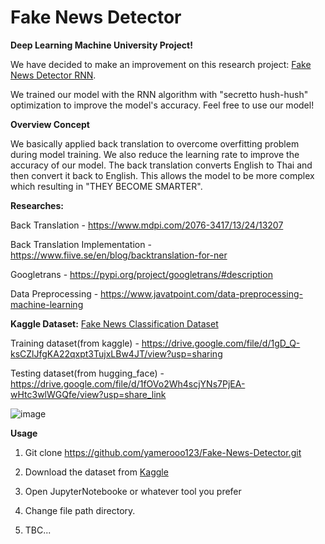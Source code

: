 # Fake News Detector

**Deep Learning Machine University Project!**

We have decided to make an improvement on this research project: [Fake News Detector RNN](https://www.kaggle.com/code/muhammadwaseem123/fake-news-detector-rnn).

We trained our model with the RNN algorithm with "secretto hush-hush" optimization to improve the model's accuracy. Feel free to use our model!

**Overview Concept**

We basically applied back translation to overcome overfitting problem during model training. We also reduce the learning rate to improve the accuracy of our model. The back translation converts English to Thai and then convert it back to English. This allows the model to be more complex which resulting in "THEY BECOME SMARTER".

**Researches:**

Back Translation - https://www.mdpi.com/2076-3417/13/24/13207

Back Translation Implementation - https://www.fiive.se/en/blog/backtranslation-for-ner

Googletrans - https://pypi.org/project/googletrans/#description

Data Preprocessing - https://www.javatpoint.com/data-preprocessing-machine-learning

**Kaggle Dataset:**
[Fake News Classification Dataset](https://www.kaggle.com/datasets/saurabhshahane/fake-news-classification?resource=download&select=WELFake_Dataset.csv)

Training dataset(from kaggle) - https://drive.google.com/file/d/1gD_Q-ksCZlJfgKA22qxpt3TujxLBw4JT/view?usp=sharing

Testing dataset(from hugging_face) - https://drive.google.com/file/d/1fOVo2Wh4scjYNs7PjEA-wHtc3wlWGQfe/view?usp=share_link

![image](https://github.com/user-attachments/assets/48ea163d-617b-47e4-afbf-4cceb86363ae)

**Usage**

1. Git clone https://github.com/yamerooo123/Fake-News-Detector.git

2. Download the dataset from [Kaggle](https://www.kaggle.com/code/muhammadwaseem123/fake-news-detector-rnn)

3. Open JupyterNotebooke or whatever tool you prefer

4. Change file path directory.

5. TBC...
